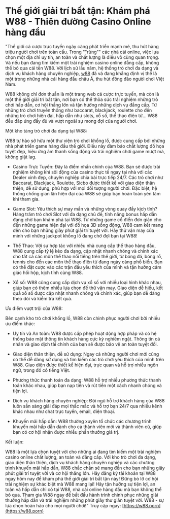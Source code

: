 # Thế giới giải trí bất tận: Khám phá W88 - Thiên đường Casino Online hàng đầu
"Thế giới cá cược trực tuyến ngày càng phát triển mạnh mẽ, thu hút hàng triệu người chơi trên toàn cầu.  Trong ""rừng"" các nhà cái online, việc lựa chọn một địa chỉ uy tín, an toàn và chất lượng là điều vô cùng quan trọng.  Và nếu bạn đang tìm kiếm một trải nghiệm casino online đẳng cấp, không thể bỏ qua cái tên W88.  Với lịch sử lâu năm, hệ thống trò chơi đa dạng và dịch vụ khách hàng chuyên nghiệp, [w88](https://w88.porn) đã và đang khẳng định vị thế là một trong những nhà cái hàng đầu châu Á, thu hút đông đảo người chơi Việt Nam.

W88 không chỉ đơn thuần là một trang web cá cược trực tuyến, mà còn là một thế giới giải trí bất tận, nơi bạn có thể thỏa sức trải nghiệm những trò chơi hấp dẫn,  cơ hội thắng lớn và tận hưởng những dịch vụ đẳng cấp.  Từ những trò chơi truyền thống như baccarat, blackjack, roulette cho đến những trò chơi hiện đại, hấp dẫn như slots, xổ số, thể thao điện tử… W88 đều đáp ứng đầy đủ và vượt ngoài sự mong đợi của người chơi.

Một kho tàng trò chơi đa dạng tại W88:

W88 tự hào sở hữu một thư viện trò chơi khổng lồ, được cung cấp bởi những nhà phát triển game hàng đầu thế giới.  Điều này đảm bảo chất lượng đồ họa tuyệt đẹp, hiệu ứng âm thanh sống động và trải nghiệm chơi game mượt mà, không giật lag.

* Casino Trực Tuyến:  Đây là điểm nhấn chính của W88.  Bạn sẽ được trải nghiệm không khí sôi động của casino thực tế ngay tại nhà với các Dealer xinh đẹp, chuyên nghiệp chia bài trực tiếp 24/7.  Các trò chơi như Baccarat, Blackjack, Roulette, Sicbo được thiết kế với giao diện thân thiện, dễ sử dụng, phù hợp với mọi đối tượng người chơi.  Đặc biệt, hệ thống chống gian lận hiện đại của W88 sẽ giúp bạn hoàn toàn yên tâm khi tham gia.

* Game Slot:  Yêu thích sự may mắn và những vòng quay đầy kịch tính?  Hàng trăm trò chơi Slot với đa dạng chủ đề, tính năng bonus hấp dẫn đang chờ bạn khám phá tại W88.  Từ những game cổ điển đơn giản cho đến những game hiện đại với đồ họa 3D sống động, W88 cam kết mang đến cho bạn những giây phút giải trí tuyệt vời.  Hãy thử vận may của mình với những jackpot khổng lồ đang chờ đợi bạn tại W88!

* Thể Thao:  Với sự hợp tác với nhiều nhà cung cấp thể thao hàng đầu, W88 cung cấp tỷ lệ kèo đa dạng, cập nhật nhanh chóng và chính xác cho tất cả các môn thể thao nổi tiếng trên thế giới, từ bóng đá, bóng rổ, tennis cho đến các môn thể thao điện tử đang ngày càng phổ biến.  Bạn có thể đặt cược vào các trận đấu yêu thích của mình và tận hưởng cảm giác hồi hộp, kịch tính cùng W88.

* Xổ số:  W88 cũng cung cấp dịch vụ xổ số với nhiều loại hình khác nhau, giúp bạn có thêm nhiều lựa chọn để thử vận may.  Giao diện dễ hiểu, kết quả xổ số được cập nhật nhanh chóng và chính xác, giúp bạn dễ dàng theo dõi và kiểm tra kết quả.

Ưu điểm vượt trội của W88:

Bên cạnh kho trò chơi khổng lồ, W88 còn chinh phục người chơi bởi nhiều ưu điểm khác:

* Uy tín và An toàn: W88 được cấp phép hoạt động hợp pháp và có hệ thống bảo mật thông tin khách hàng cực kỳ nghiêm ngặt.  Thông tin cá nhân và giao dịch tài chính của bạn sẽ được bảo vệ an toàn tuyệt đối.

* Giao diện thân thiện, dễ sử dụng:  Ngay cả những người chơi mới cũng có thể dễ dàng sử dụng và tìm kiếm các trò chơi yêu thích của mình trên W88.  Giao diện được thiết kế hiện đại, trực quan và hỗ trợ nhiều ngôn ngữ, trong đó có tiếng Việt.

* Phương thức thanh toán đa dạng:  W88 hỗ trợ nhiều phương thức thanh toán khác nhau, giúp bạn nạp tiền và rút tiền một cách nhanh chóng và tiện lợi.

* Dịch vụ khách hàng chuyên nghiệp:  Đội ngũ hỗ trợ khách hàng của W88 luôn sẵn sàng giải đáp mọi thắc mắc và hỗ trợ bạn 24/7 qua nhiều kênh khác nhau như chat trực tuyến, email, điện thoại.

* Khuyến mãi hấp dẫn:  W88 thường xuyên tổ chức các chương trình khuyến mãi hấp dẫn dành cho cả thành viên mới và thành viên cũ, giúp bạn có cơ hội nhận được nhiều phần thưởng giá trị.

Kết luận:

W88 là một lựa chọn tuyệt vời cho những ai đang tìm kiếm một trải nghiệm casino online chất lượng, an toàn và đẳng cấp.  Với kho trò chơi đa dạng, giao diện thân thiện, dịch vụ khách hàng chuyên nghiệp và các chương trình khuyến mãi hấp dẫn, W88 chắc chắn sẽ mang đến cho bạn những giây phút giải trí tuyệt vời và cơ hội thắng lớn.  Hãy đăng ký tài khoản tại W88 ngay hôm nay để khám phá thế giới giải trí bất tận này!  Đừng bỏ lỡ cơ hội trải nghiệm sự khác biệt mà W88 mang lại!  Hãy tận hưởng sự tiện lợi, an toàn và hấp dẫn chỉ có tại W88, nhà cái online hàng đầu mà bạn không thể bỏ qua.  Tham gia W88 ngay để bắt đầu hành trình chinh phục những giải thưởng hấp dẫn và trải nghiệm những phút giây thư giãn tuyệt vời.  W88 - sự lựa chọn hoàn hảo cho mọi người chơi!"
Truy cập ngay: [https://w88.porn](https://w88.porn)